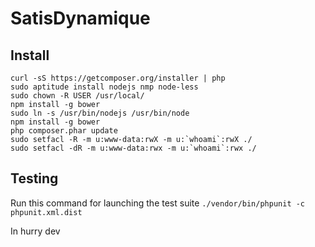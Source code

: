 SatisDynamique
==============

Install
-------
```
curl -sS https://getcomposer.org/installer | php
sudo aptitude install nodejs nmp node-less
sudo chown -R USER /usr/local/
npm install -g bower
sudo ln -s /usr/bin/nodejs /usr/bin/node
npm install -g bower
php composer.phar update
sudo setfacl -R -m u:www-data:rwX -m u:`whoami`:rwX ./
sudo setfacl -dR -m u:www-data:rwx -m u:`whoami`:rwx ./
```

Testing
-------
Run this command for launching the test suite
```./vendor/bin/phpunit -c phpunit.xml.dist```

In hurry dev

